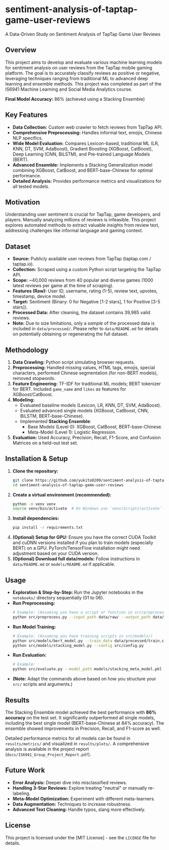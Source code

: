# sentiment-analysis-of-taptap-game-user-reviews

A Data-Driven Study on Sentiment Analysis of TapTap Game User Reviews

## Overview

This project aims to develop and evaluate various machine learning models for sentiment analysis on user reviews from the TapTap mobile gaming platform. The goal is to accurately classify reviews as positive or negative, leveraging techniques ranging from traditional ML to advanced deep learning and ensemble methods. This project was completed as part of the IS6941 Machine Learning and Social Media Analytics course.

**Final Model Accuracy:** 86% (achieved using a Stacking Ensemble)

## Key Features

*   **Data Collection:** Custom web crawler to fetch reviews from TapTap API.
*   **Comprehensive Preprocessing:** Handles informal text, emojis, Chinese NLP specifics.
*   **Wide Model Evaluation:** Compares Lexicon-based, traditional ML (LR, KNN, DT, SVM, AdaBoost), Gradient Boosting (XGBoost, CatBoost), Deep Learning (CNN, BiLSTM), and Pre-trained Language Models (BERT).
*   **Advanced Ensemble:** Implements a Stacking Generalization model combining XGBoost, CatBoost, and BERT-base-Chinese for optimal performance.
*   **Detailed Analysis:** Provides performance metrics and visualizations for all tested models.

## Motivation

Understanding user sentiment is crucial for TapTap, game developers, and players. Manually analyzing millions of reviews is infeasible. This project explores automated methods to extract valuable insights from review text, addressing challenges like informal language and gaming context.

## Dataset

*   **Source:** Publicly available user reviews from TapTap (taptap.com / taptap.io).
*   **Collection:** Scraped using a custom Python script targeting the TapTap API.
*   **Scope:** ~40,000 reviews from 40 popular and diverse games (1000 latest reviews per game at the time of scraping).
*   **Features (Raw):** User ID, username, rating (1-5), review text, upvotes, timestamp, device model.
*   **Target:** Sentiment (Binary: 0 for Negative [1-2 stars], 1 for Positive [3-5 stars]).
*   **Processed Data:** After cleaning, the dataset contains 39,985 valid reviews.
*   **Note:** Due to size limitations, only a *sample* of the processed data is included in `data/processed/`. Please refer to `data/README.md` for details on potentially obtaining or regenerating the full dataset.

## Methodology

1.  **Data Crawling:** Python script simulating browser requests.
2.  **Preprocessing:** Handled missing values, HTML tags, emojis, special characters, performed Chinese segmentation (for non-BERT models), removed stopwords.
3.  **Feature Engineering:** TF-IDF for traditional ML models; BERT tokenizer for BERT. Included `game_name` and `likes` as features for XGBoost/CatBoost.
4.  **Modeling:**
    *   Evaluated baseline models (Lexicon, LR, KNN, DT, SVM, AdaBoost).
    *   Evaluated advanced single models (XGBoost, CatBoost, CNN, BiLSTM, BERT-base-Chinese).
    *   Implemented **Stacking Ensemble**:
        *   Base Models (Level 0): XGBoost, CatBoost, BERT-base-Chinese.
        *   Meta-Model (Level 1): Logistic Regression.
5.  **Evaluation:** Used Accuracy, Precision, Recall, F1-Score, and Confusion Matrices on a held-out test set.

## Installation & Setup

1.  **Clone the repository:**
    ```bash
    git clone https://github.com/yukito0209/sentiment-analysis-of-taptap-game-user-reviews.git
    cd sentiment-analysis-of-taptap-game-user-reviews
    ```
2.  **Create a virtual environment (recommended):**
    ```bash
    python -m venv venv
    source venv/bin/activate  # On Windows use `venv\Scripts\activate`
    ```
3.  **Install dependencies:**
    ```bash
    pip install -r requirements.txt
    ```
4.  **(Optional) Setup for GPU:** Ensure you have the correct CUDA Toolkit and cuDNN versions installed if you plan to train models (especially BERT) on a GPU. PyTorch/TensorFlow installation might need adjustment based on your CUDA version.
5.  **(Optional) Download full data/models:** Follow instructions in `data/README.md` or `models/README.md` if applicable.

## Usage

*   **Exploration & Step-by-Step:** Run the Jupyter notebooks in the `notebooks/` directory sequentially (01 to 06).
*   **Run Preprocessing:**
    ```bash
    # Example: (Assuming you have a script or function in src/preprocess.py)
    python src/preprocess.py --input_path data/raw/ --output_path data/processed/
    ```
*   **Run Model Training:**
    ```bash
    # Example: (Assuming you have training scripts in src/models/)
    python src/models/bert_model.py --train_data data/processed/train.csv --output_dir models/bert_finetuned/
    python src/models/stacking_model.py --config src/config.py
    ```
*   **Run Evaluation:**
    ```bash
    # Example:
    python src/evaluate.py --model_path models/stacking_meta_model.pkl --test_data data/processed/test.csv --output_path results/metrics/
    ```
*   **(Note:** Adapt the commands above based on how you structure your `src/` scripts and arguments.)

## Results

The Stacking Ensemble model achieved the best performance with **86% accuracy** on the test set. It significantly outperformed all single models, including the best single model (BERT-base-Chinese at 84% accuracy). The ensemble showed improvements in Precision, Recall, and F1-score as well.

Detailed performance metrics for all models can be found in `results/metrics/` and visualized in `results/plots/`. A comprehensive analysis is available in the project report (`docs/IS6941_Group_Project_Report.pdf`).

## Future Work

*   **Error Analysis:** Deeper dive into misclassified reviews.
*   **Handling 3-Star Reviews:** Explore treating "neutral" or manually re-labeling.
*   **Meta-Model Optimization:** Experiment with different meta-learners.
*   **Data Augmentation:** Techniques to increase robustness.
*   **Advanced Text Cleaning:** Handle typos, slang more effectively.

<!-- ## Team Members (Group GREENDAY)

*   Dawei Wu (72404357)
*   Sifan An (72404401)
*   Peishan Jing (72406166)
*   **Jingwen Wang (72405305)** -->

## License

This project is licensed under the [MIT License] - see the `LICENSE` file for details.